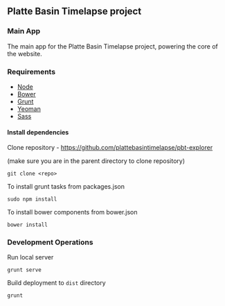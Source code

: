 ## Platte Basin Timelapse project
### Main App

The main app for the Platte Basin Timelapse project, powering the core of the website.

### Requirements

* [Node](http://nodejs.org/)
* [Bower](http://bower.io/)
* [Grunt](http://gruntjs.com/)
* [Yeoman](http://yeoman.io/)
* [Sass](http://sass-lang.com/)
 
#### Install dependencies

Clone repository - https://github.com/plattebasintimelapse/pbt-explorer

(make sure you are in the parent directory to clone repository)

	git clone <repo>
  
To install grunt tasks from packages.json
  
  	sudo npm install
  
To install bower components from bower.json
  
  	bower install
  
### Development Operations

Run local server 
    
    grunt serve
    
Build deployment to `dist` directory

    grunt